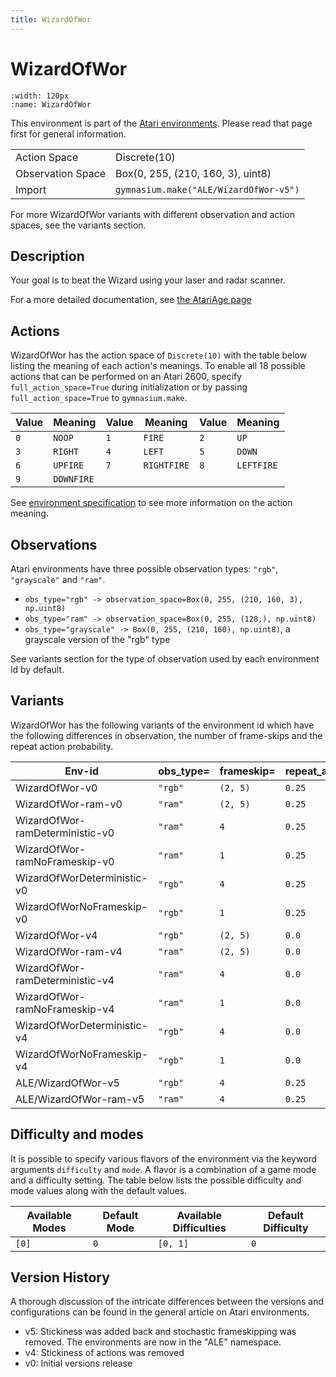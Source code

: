 ```yaml
---
title: WizardOfWor
---
```


# WizardOfWor

```{figure} ../_static/videos/environments/wizard_of_wor.gif
:width: 120px
:name: WizardOfWor
```

This environment is part of the <a href='..'>Atari environments</a>. Please read that page first for general information.

|   |   |
|---|---|
| Action Space | Discrete(10) |
| Observation Space | Box(0, 255, (210, 160, 3), uint8) |
| Import | `gymnasium.make("ALE/WizardOfWor-v5")` |

For more WizardOfWor variants with different observation and action spaces, see the variants section.

## Description

Your goal is to beat the Wizard using your laser and radar scanner.

For a more detailed documentation, see [the AtariAge page](https://atariage.com/manual_html_page.php?SoftwareLabelID=598)

## Actions

WizardOfWor has the action space of `Discrete(10)` with the table below listing the meaning of each action's meanings.
To enable all 18 possible actions that can be performed on an Atari 2600, specify `full_action_space=True` during
initialization or by passing `full_action_space=True` to `gymnasium.make`.

| Value   | Meaning    | Value   | Meaning     | Value   | Meaning    |
|---------|------------|---------|-------------|---------|------------|
| `0`     | `NOOP`     | `1`     | `FIRE`      | `2`     | `UP`       |
| `3`     | `RIGHT`    | `4`     | `LEFT`      | `5`     | `DOWN`     |
| `6`     | `UPFIRE`   | `7`     | `RIGHTFIRE` | `8`     | `LEFTFIRE` |
| `9`     | `DOWNFIRE` |         |             |         |            |

See [environment specification](../env-spec) to see more information on the action meaning.

## Observations

Atari environments have three possible observation types: `"rgb"`, `"grayscale"` and `"ram"`.

- `obs_type="rgb" -> observation_space=Box(0, 255, (210, 160, 3), np.uint8)`
- `obs_type="ram" -> observation_space=Box(0, 255, (128,), np.uint8)`
- `obs_type="grayscale" -> Box(0, 255, (210, 160), np.uint8)`, a grayscale version of the "rgb" type

See variants section for the type of observation used by each environment id by default.


## Variants

WizardOfWor has the following variants of the environment id which have the following differences in observation,
the number of frame-skips and the repeat action probability.

| Env-id                          | obs_type=   | frameskip=   | repeat_action_probability=   |
|---------------------------------|-------------|--------------|------------------------------|
| WizardOfWor-v0                  | `"rgb"`     | `(2, 5)`     | `0.25`                       |
| WizardOfWor-ram-v0              | `"ram"`     | `(2, 5)`     | `0.25`                       |
| WizardOfWor-ramDeterministic-v0 | `"ram"`     | `4`          | `0.25`                       |
| WizardOfWor-ramNoFrameskip-v0   | `"ram"`     | `1`          | `0.25`                       |
| WizardOfWorDeterministic-v0     | `"rgb"`     | `4`          | `0.25`                       |
| WizardOfWorNoFrameskip-v0       | `"rgb"`     | `1`          | `0.25`                       |
| WizardOfWor-v4                  | `"rgb"`     | `(2, 5)`     | `0.0`                        |
| WizardOfWor-ram-v4              | `"ram"`     | `(2, 5)`     | `0.0`                        |
| WizardOfWor-ramDeterministic-v4 | `"ram"`     | `4`          | `0.0`                        |
| WizardOfWor-ramNoFrameskip-v4   | `"ram"`     | `1`          | `0.0`                        |
| WizardOfWorDeterministic-v4     | `"rgb"`     | `4`          | `0.0`                        |
| WizardOfWorNoFrameskip-v4       | `"rgb"`     | `1`          | `0.0`                        |
| ALE/WizardOfWor-v5              | `"rgb"`     | `4`          | `0.25`                       |
| ALE/WizardOfWor-ram-v5          | `"ram"`     | `4`          | `0.25`                       |

## Difficulty and modes

It is possible to specify various flavors of the environment via the keyword arguments `difficulty` and `mode`.
A flavor is a combination of a game mode and a difficulty setting. The table below lists the possible difficulty and mode values
along with the default values.

| Available Modes   | Default Mode   | Available Difficulties   | Default Difficulty   |
|-------------------|----------------|--------------------------|----------------------|
| `[0]`             | `0`            | `[0, 1]`                 | `0`                  |

## Version History

A thorough discussion of the intricate differences between the versions and configurations can be found in the general article on Atari environments.

* v5: Stickiness was added back and stochastic frameskipping was removed. The environments are now in the "ALE" namespace.
* v4: Stickiness of actions was removed
* v0: Initial versions release
